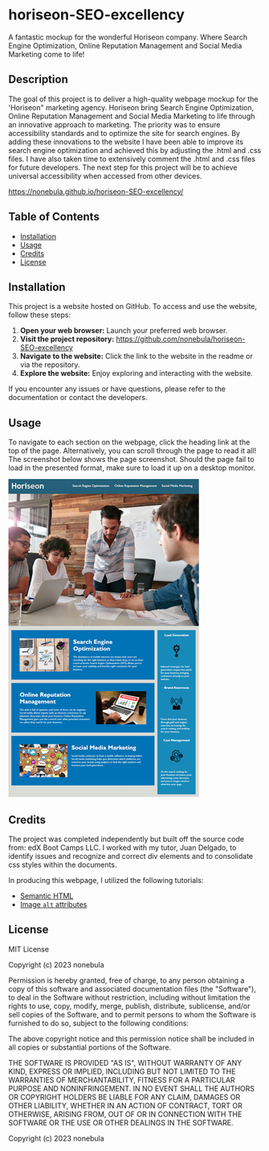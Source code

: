 # horiseon-SEO-excellency

A fantastic mockup for the wonderful Horiseon company. Where Search Engine Optimization, Online Reputation Management and Social Media Marketing come to life!

## Description 

The goal of this project is to deliver a high-quality webpage mockup for the 'Horiseon" marketing agency. Horiseon bring Search Engine Optimization, Online Reputation Management and Social Media Marketing to life through an innovative approach to marketing. The priority was to ensure accessibility standards and to optimize the site for search engines. By adding these innovations to the website I have been able to improve its search engine optimization and achieved this by adjusting the .html and .css files. I have also taken time to extensively comment the .html and .css files for future developers. The next step for this project will be to achieve universal accessibility when accessed from other devices.

https://nonebula.github.io/horiseon-SEO-excellency/

## Table of Contents

* [Installation](#installation)
* [Usage](#usage)
* [Credits](#credits)
* [License](#license)


## Installation
This project is a website hosted on GitHub. To access and use the website, follow these steps:

1. **Open your web browser:** Launch your preferred web browser.
2. **Visit the project repository:** https://github.com/nonebula/horiseon-SEO-excellency
3. **Navigate to the website:** Click the link to the website in the readme or via the repository.
4. **Explore the website:** Enjoy exploring and interacting with the website.

If you encounter any issues or have questions, please refer to the documentation or contact the developers.

## Usage 

To navigate to each section on the webpage, click the heading link at the top of the page. Alternatively, you can scroll through the page to read it all! The screenshot below shows the page screenshot. Should the page fail to load in the presented format, make sure to load it up on a desktop monitor. 

![Website Screenshot](/challenge%201/starter/assets/images/screenshot.png)

## Credits

The project was completed independently but built off the source code from: edX Boot Camps LLC. I worked with my tutor, Juan Delgado, to identify issues and recognize and correct div elements and to consolidate css styles within the documents. 

In producing this webpage, I utilized the following tutorials:
* [Semantic HTML](https://www.w3schools.com/html/html5_semantic_elements.asp)
* [Image `alt` attributes](https://www.w3schools.com/tags/att_img_alt.asp)

## License

MIT License

Copyright (c) 2023 nonebula

Permission is hereby granted, free of charge, to any person obtaining a copy
of this software and associated documentation files (the "Software"), to deal
in the Software without restriction, including without limitation the rights
to use, copy, modify, merge, publish, distribute, sublicense, and/or sell
copies of the Software, and to permit persons to whom the Software is
furnished to do so, subject to the following conditions:

The above copyright notice and this permission notice shall be included in all
copies or substantial portions of the Software.

THE SOFTWARE IS PROVIDED "AS IS", WITHOUT WARRANTY OF ANY KIND, EXPRESS OR
IMPLIED, INCLUDING BUT NOT LIMITED TO THE WARRANTIES OF MERCHANTABILITY,
FITNESS FOR A PARTICULAR PURPOSE AND NONINFRINGEMENT. IN NO EVENT SHALL THE
AUTHORS OR COPYRIGHT HOLDERS BE LIABLE FOR ANY CLAIM, DAMAGES OR OTHER
LIABILITY, WHETHER IN AN ACTION OF CONTRACT, TORT OR OTHERWISE, ARISING FROM,
OUT OF OR IN CONNECTION WITH THE SOFTWARE OR THE USE OR OTHER DEALINGS IN THE
SOFTWARE.


Copyright (c) 2023 nonebula